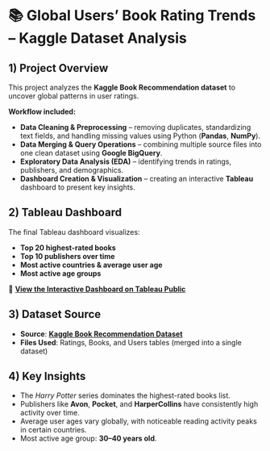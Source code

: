 # 📚 Global Users’ Book Rating Trends – Kaggle Dataset Analysis  

## 1) Project Overview  
This project analyzes the **Kaggle Book Recommendation dataset** to uncover global patterns in user ratings.  

**Workflow included:**  
- **Data Cleaning & Preprocessing** – removing duplicates, standardizing text fields, and handling missing values using Python (**Pandas**, **NumPy**).  
- **Data Merging & Query Operations** – combining multiple source files into one clean dataset using **Google BigQuery**.  
- **Exploratory Data Analysis (EDA)** – identifying trends in ratings, publishers, and demographics.  
- **Dashboard Creation & Visualization** – creating an interactive **Tableau** dashboard to present key insights.  

## 2) Tableau Dashboard  
The final Tableau dashboard visualizes:  
- **Top 20 highest-rated books**  
- **Top 10 publishers over time**  
- **Most active countries & average user age**  
- **Most active age groups**  

🔗 **[View the Interactive Dashboard on Tableau Public](https://public.tableau.com/app/profile/nadezhda.briantceva/viz/GlobalUsersBookRatingTrends/BookTrendsGlobalAnalysis)**  

## 3) Dataset Source  
- **Source**: **[Kaggle Book Recommendation Dataset](https://www.kaggle.com/datasets/arashnic/book-recommendation-dataset/data?select=Books.csv)**  
- **Files Used**: Ratings, Books, and Users tables (merged into a single dataset)  

## 4) Key Insights  
- The *Harry Potter* series dominates the highest-rated books list.  
- Publishers like **Avon**, **Pocket**, and **HarperCollins** have consistently high activity over time.  
- Average user ages vary globally, with noticeable reading activity peaks in certain countries.  
- Most active age group: **30–40 years old**.  
